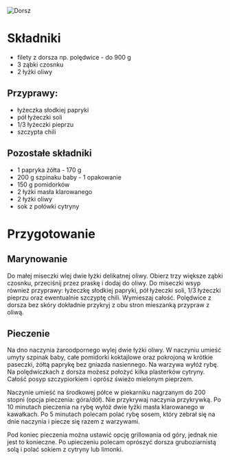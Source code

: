 ![Dorsz](https://i.ibb.co/93W6KNSH/gpt-image-1-Pieczony-filet-z-dor.png)
# Składniki
 - filety z dorsza np. polędwice - do 900 g
 - 3 ząbki czosnku
 - 2 łyżki oliwy
## Przyprawy:
 - łyżeczka słodkiej papryki
 - pół łyżeczki soli
 - 1/3 łyżeczki pieprzu
 - szczypta chili
## Pozostałe składniki
 - 1 papryka żółta - 170 g
 - 200 g szpinaku baby - 1 opakowanie
 - 150 g pomidorków
 - 2 łyżki masła klarowanego
 - 2 łyżki oliwy
 - sok z połówki cytryny
# Przygotowanie
## Marynowanie
Do małej miseczki wlej dwie łyżki delikatnej oliwy. Obierz trzy większe ząbki czosnku, przeciśnij przez praskę i dodaj do oliwy. Do miseczki wsyp również przyprawy: łyżeczkę słodkiej papryki, pół łyżeczki soli, 1/3 łyżeczki pieprzu oraz ewentualnie szczyptę chili. Wymieszaj całość. 
Polędwice z dorsza bez skóry dokładnie przykryj z obu stron mieszanką przypraw z oliwą. 
## Pieczenie
Na dno naczynia żaroodpornego wylej dwie łyżki oliwy. W naczyniu umieść umyty szpinak baby, całe pomidorki koktajlowe oraz pokrojoną w krótkie paseczki, żółtą paprykę bez gniazda nasiennego. Na warzywa wyłóż rybę. Na polędwiczkach z dorsza możesz położyć kilka plasterków cytryny. Całość posyp szczypiorkiem i oprósz świeżo mielonym pieprzem.

Naczynie umieść na środkowej półce w piekarniku nagrzanym do 200 stopni (opcja pieczenia: góra/dół). Nie przykrywaj naczynia przykrywką. Po 10 minutach pieczenia na rybę wyłóż dwie łyżki masła klarowanego w kawałkach. Po 5 minutach polecam polać rybę sosem, który zebrał się na dnie naczynia i piecze się razem z warzywami. 

Pod koniec pieczenia można ustawić opcję grillowania od góry, jednak nie jest to konieczne. Po upieczeniu polecam oprószyć dorsza gruboziarnistą solą i polać sokiem z cytryny lub limonki.